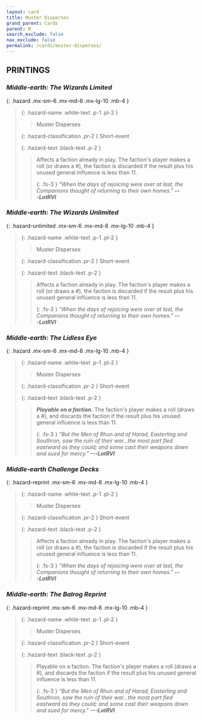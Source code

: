 ```yaml
---
layout: card
title: Muster Disperses
grand_parent: Cards
parent: M
search_exclude: false
nav_exclude: false
permalink: /cards/muster-disperses/
---
```


## PRINTINGS


### _Middle-earth: The Wizards Limited_

{: .hazard .mx-sm-6 .mx-md-8 .mx-lg-10 .mb-4 }
> {: .hazard-name .white-text .p-1 .pl-2 }
> > <div class="hazard-mp"></div>
> > <div class="card-name">Muster Disperses</div>
>
> {: .hazard-classification .pr-2 }
> Short-event
>
> {: .hazard-text .black-text .p-2 }
> > Affects a faction already in play. The faction's player makes a roll (or draws a #), the faction is discarded if the result plus his unused general influence is less than 11. 
> > 
> > {: .fs-3 } 
> > _“When the days of rejoicing were over at last, the Companions thought of returning to their own homes."_ ***---&#65279;LotRVI*** 
>

### _Middle-earth: The Wizards Unlimited_

{: .hazard-unlimited .mx-sm-6 .mx-md-8 .mx-lg-10 .mb-4 }
> {: .hazard-name .white-text .p-1 .pl-2 }
> > <div class="hazard-mp"></div>
> > <div class="card-name">Muster Disperses</div>
>
> {: .hazard-classification .pr-2 }
> Short-event
>
> {: .hazard-text .black-text .p-2 }
> > Affects a faction already in play. The faction's player makes a roll (or draws a #), the faction is discarded if the result plus his unused general influence is less than 11. 
> > 
> > {: .fs-3 } 
> > _“When the days of rejoicing were over at last, the Companions thought of returning to their own homes."_ ***---&#65279;LotRVI*** 
>

### _Middle-earth: The Lidless Eye_

{: .hazard .mx-sm-6 .mx-md-8 .mx-lg-10 .mb-4 }
> {: .hazard-name .white-text .p-1 .pl-2 }
> > <div class="hazard-mp"></div>
> > <div class="card-name">Muster Disperses</div>
>
> {: .hazard-classification .pr-2 }
> Short-event
>
> {: .hazard-text .black-text .p-2 }
> > ***Playable on a faction.*** The faction's player makes a roll (draws a #), and discards the faction if the result plus his unused general influence is less than 11. 
> > 
> > {: .fs-3 } 
> > _“But the Men of Rhun and of Harad, Easterling and Southron, saw the ruin of their war...the most part fled eastward as they could; and some cast their weapons down and sued for mercy."_ ***---&#65279;LotRVI*** 
>

### _Middle-earth Challenge Decks_

{: .hazard-reprint .mx-sm-6 .mx-md-8 .mx-lg-10 .mb-4 }
> {: .hazard-name .white-text .p-1 .pl-2 }
> > <div class="hazard-mp"></div>
> > <div class="card-name">Muster Disperses</div>
>
> {: .hazard-classification .pr-2 }
> Short-event
>
> {: .hazard-text .black-text .p-2 }
> > Affects a faction already in play. The faction's player makes a roll (or draws a #), the faction is discarded if the result plus his unused general influence is less than 11. 
> > 
> > {: .fs-3 } 
> > _“When the days of rejoicing were over at last, the Companions thought of returning to their own homes."_ ***---&#65279;LotRVI*** 
>

### _Middle-earth: The Balrog Reprint_

{: .hazard-reprint .mx-sm-6 .mx-md-8 .mx-lg-10 .mb-4 }
> {: .hazard-name .white-text .p-1 .pl-2 }
> > <div class="hazard-mp"></div>
> > <div class="card-name">Muster Disperses</div>
>
> {: .hazard-classification .pr-2 }
> Short-event
>
> {: .hazard-text .black-text .p-2 }
> > Playable on a faction. The faction's player makes a roll (draws a #), and discards the faction if the result plus his unused general influence is less than 11. 
> > 
> > {: .fs-3 } 
> > _“But the Men of Rhun and of Harad, Easterling and Southron, saw the ruin of their war...the most part fled eastward as they could; and some cast their weapons down and sued for mercy."_ ***---&#65279;LotRVI*** 
>
